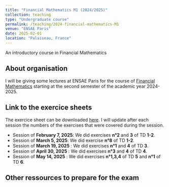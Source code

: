 ```yaml
---
title: "Financial Mathematics M1 (2024/2025)"
collection: teaching
type: "Undergraduate course"
permalink: /teaching/2024-financial-mathematics-M1
venue: "ENSAE Paris"
date: 2025-02-01
location: "Palaiseau, France"
---
```


An introductory course in Financial Mathematics

## About organisation

I will be giving some lectures at ENSAE Paris for the course of [Financial Mathematics](https://www.ensae.fr/courses/124) starting at the second semester of the academic year 2024-2025.  

## Link to the exercice sheets 

The exercice sheet can be downloaded [here](https://samymekk.github.io/files/Financial-Mathematics-TD/TD-Financial-Mathematics.pdf). I will update after each session the numbers of the exercises that were covered during the session.

- Session of **February 7, 2025**: We did exercises **n°2** and **3** of TD **1-2**.
- Session of **March 5, 2025**:  We did exercise **n°8** of TD **1-2**.
- Session of **March 19, 2025** : We did exercises **n°1** and **4** of TD **3**.
- Session of **April 30, 2025** : We did exercises **n°3** and **4** of TD **4**. 
- Session of **May 14, 2025** : We did exercises **n°1,3,4** of TD **5** and **n°1** of TD **6**.


## Other ressources to prepare for the exam

